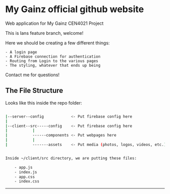 # My Gainz official github website

Web application for My Gainz CEN4021 Project

This is Ians feature branch, welcome!

Here we should be creating a few different things:

	- A login page
	- A Firebase connection for authentication
	- Routing from Login to the various pages
	- The styling, whatever that ends up being
	
Contact me for questions!

## The File Structure

Looks like this inside the repo folder:

```bash

|--server--config            <- Put firebase config here
|
|--client--src-----config    <- Put firebase config here
|			|
|			------components <- Put webpages here
|			|
|			-------assets    <- Put media (photos, logos, videos, etc.)


Inside ~/client/src directory, we are putting these files:

	- app.js
	- index.js
	- app.css
	- index.css

```
	

---
